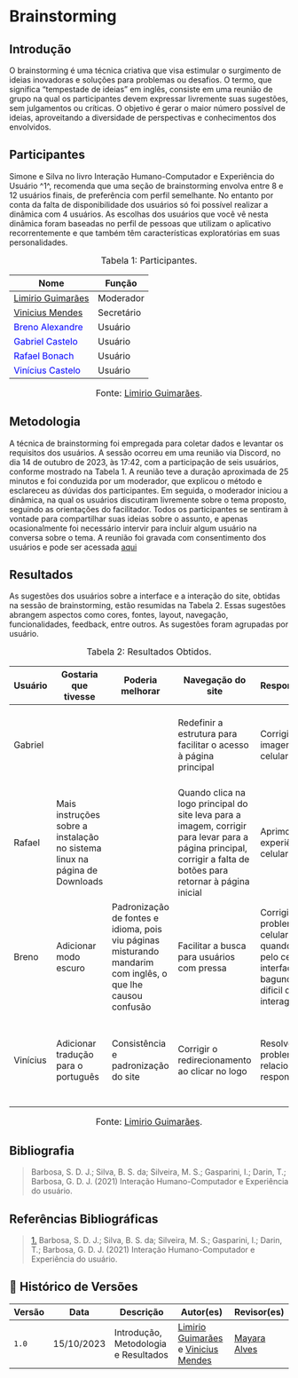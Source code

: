 # Brainstorming 

## Introdução

O brainstorming é uma técnica criativa que visa estimular o surgimento de ideias inovadoras e soluções para problemas ou desafios. O termo, que significa “tempestade de ideias” em inglês, consiste em uma reunião de grupo na qual os participantes devem expressar livremente suas sugestões, sem julgamentos ou críticas. O objetivo é gerar o maior número possível de ideias, aproveitando a diversidade de perspectivas e conhecimentos dos envolvidos.

## Participantes

Simone e Silva no livro Interação Humano-Computador e Experiência do Usuário ^1^, recomenda que uma seção de brainstorming envolva entre 8 e 12 usuários finais, de preferência com perfil semelhante. No entanto por conta da falta de disponibilidade dos usuários só foi possível realizar a dinâmica com 4 usuários. As escolhas dos usuários que você vê nesta dinâmica foram baseadas no perfil de pessoas que utilizam o aplicativo recorrentemente e que também têm características exploratórias em suas personalidades. 

<font size="3"><p style="text-align: center">Tabela 1: Participantes.</p></font>

<center>

Nome| Função|
-----|---------|
[Limirio Guimarães](https://github.com/LimirioGuimaraes) |  Moderador
[Vinicius Mendes](https://github.com/yabamiah)           |  Secretário
<span style = "color: blue"> Breno Alexandre</span>      |  Usuário
<span style = "color: blue"> Gabriel Castelo </span>     |  Usuário
<span style = "color: blue"> Rafael Bonach </span>       |  Usuário
<span style = "color: blue"> Vinícius Castelo</span>     |  Usuário

</center>

<font size="3"><p style="text-align: center">Fonte: [Limirio Guimarães](https://github.com/LimirioGuimaraes).</p></font>

## Metodologia

A técnica de brainstorming foi empregada para coletar dados e levantar os requisitos dos usuários. A sessão ocorreu em uma reunião via Discord, no dia  14 de outubro de 2023, às 17:42, com a participação de seis usuários, conforme mostrado na Tabela 1. A reunião teve a duração aproximada de 25 minutos e foi conduzida por um moderador, que explicou o método e esclareceu as dúvidas dos participantes. Em seguida, o moderador iniciou a dinâmica, na qual os usuários discutiram livremente sobre o tema proposto, seguindo as orientações do facilitador. Todos os participantes se sentiram à vontade para compartilhar suas ideias sobre o assunto, e apenas ocasionalmente foi necessário intervir para incluir algum usuário na conversa sobre o tema. A reunião foi gravada com consentimento dos usuários e pode ser acessada [aqui](https://youtu.be/RSev56lJzfo)


## Resultados

As sugestões dos usuários sobre a interface e a interação do site, obtidas na sessão de brainstorming, estão resumidas na Tabela 2. Essas sugestões abrangem aspectos como cores, fontes, layout, navegação, funcionalidades, feedback, entre outros. As sugestões foram agrupadas por usuário.

<font size="3"><p style="text-align: center">Tabela 2: Resultados Obtidos.</p></font>

<center>

| Usuário | Gostaria que tivesse | Poderia melhorar | Navegação do site | Responsividade | Acessibilidade | Clareza de informações | Funcionalidade interativas | Design estético | Integração com mídias sociais |
|---------|----------------------|------------------|--------------------|----------------|----------------|------------------------|---------------------------|-----------------|----------------------------|
| Gabriel |                      |                  | Redefinir a estrutura para facilitar o acesso à página principal | Corrigir corte de imagens no celular | Adicionar suporte para outros idiomas | Simplificar a organização das informações | Modularizar informações, especialmente a lista de sistemas operacionais testados | Adicionar barras de pesquisa para facilitar a busca | Acha que somente o fórum do próprio site é o suficiente |
| Rafael  | Mais instruções sobre a instalação no sistema linux na página de Downloads |                  | Quando clica na logo principal do site leva para a imagem, corrigir para levar para a página principal, corrigir a falta de botões para retornar à página inicial | Aprimorar a experiência no celular | Incluir opções para aumentar o tamanho das fontes | Simplificar a adição de informações na página principal |                           | Organizar informações em blocos, reduzir texto e adicionar mais imagens, adotar barra retrátil e diminuir poluição visual | Concorda em integrar para atualizações e avisos |
| Breno   | Adicionar modo escuro | Padronização de fontes e idioma, pois viu páginas misturando mandarim com inglês, o que lhe causou confusão  | Facilitar a busca para usuários com pressa  | Corrigir problemas no celular, pois quando acessa pelo celular a interface fica bagunçada e dificil de interagir  | Permitir ajuste no tamanho das fontes  | Aprimorar apresentação das informações, especialmente para usuários de Mac  |                           | Melhorar responsividade, padronizar fontes e redesenhar a página de doações  | Não acha necessário haver a integração |
| Vinícius  | Adicionar tradução para o português  | Consistência e padronização do site  | Corrigir o redirecionamento ao clicar no logo  | Resolver problemas relacionados à responsividade  | Concordar com sugestões de outros membros  | Adicionar suporte a pesquisa dentro da documentação  | Incluir uma barra de pesquisa por palavra-chave  | Refazer o site, adotar temas de cores como petra e simetria nas barras  | Não acha necessário haver a integração, acha que o fórum do site já é o suficiente |

</center>

<font size="3"><p style="text-align: center">Fonte: [Limirio Guimarães](https://github.com/LimirioGuimaraes).</p></font>

## Bibliografia

> Barbosa, S. D. J.; Silva, B. S. da; Silveira, M. S.; Gasparini, I.; Darin, T.; Barbosa, G. D. J. (2021) Interação Humano-Computador e Experiência do usuário.

## Referências Bibliográficas

> <a id=“RP1” href=“#TEC1”>1.</a> Barbosa, S. D. J.; Silva, B. S. da; Silveira, M. S.; Gasparini, I.; Darin, T.; Barbosa, G. D. J. (2021) Interação Humano-Computador e Experiência do usuário.

## 📑 Histórico de Versões

Versão  | Data | Descrição | Autor(es) | Revisor(es)
---------- | -----  | ------ | ---------- | ----------
 `1.0` | 15/10/2023 | Introdução, Metodologia e Resultados |[Limirio Guimarães](https://github.com/LimirioGuimaraes) e [Vinicius Mendes](https://github.com/yabamiah) | [Mayara Alves](https://github.com/Mayara-tech)
 

